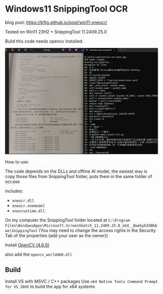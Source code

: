 

# Windows11 SnippingTool OCR

blog post: https://b1tg.github.io/post/win11-oneocr/

Tested on Win11 23H2 + SnippingTool 11.2409.25.0

Build this code needs opencv installed.



![](./ocr-book.jpg)




How to use:

The code depends on the DLLs and offline AI model, the easiest 
way is copy those files from SnippingTool folder, puts them in
the same folder of ocr.exe

includes: 

- `oneocr.dll`
- `oneocr.onemodel`
- `onnxruntime.dll`

On my computer the SnippingTool folder located at `C:\Program Files\WindowsApps\Microsoft.ScreenSketch_11.2409.25.0_x64__8wekyb3d8bbwe\SnippingTool` (You may need to change the access rights in the Security Tab of the properties (add your user as the owner))

Install [OpenCV (4.6.0)](https://github.com/opencv/opencv/releases/tag/4.6.0)

also add the `opencv_world460.dll`

## Build

Install VS with MSVC / C++ packages
Use `x64 Native Tools Command Prompt for VS 20XX` to build the app for x64 systems
